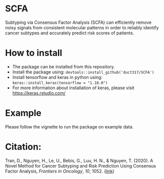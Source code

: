 # SCFA
Subtyping via Consensus Factor Analysis (SCFA) can efficiently remove noisy signals from consistent molecular patterns in order to reliably identify cancer subtypes and accurately predict risk scores of patients.
# How to install
- The package can be installed from this repository.
- Install the package using: `devtools::install_github('duct317/SCFA')`
- Install tensorflow and keras in python using: `keras::install_keras(tensorflow = "1.10.0")`
- For more information about installation of keras, please visit https://keras.rstudio.com/
# Example 
Please follow the vignette to run the package on example data.
# Citation:
Tran, D., Nguyen, H., Le, U., Bebis, G., Luu, H. N., & Nguyen, T. (2020). A Novel Method for Cancer Subtyping and Risk Prediction Using Consensus Factor Analysis, <i>Frontiers in Oncology</i>, <i>10</i>, 1052. ([link](https://www.frontiersin.org/article/10.3389/fonc.2020.01052)) 
